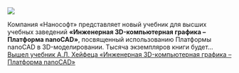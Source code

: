 <!--2025-01-21 12:41:17-->
<div class="yb">
  <div class="rss smaller1 habr"><img src="https://habrastorage.org/getpro/habr/upload_files/955/8fd/a7a/9558fda7af5b28b472475ddd74868678.jpg" /><p>Компания «Нанософт» представляет новый учебник для высших учебных заведений<em> </em><strong>«Инженерная 3D-компьютерная графика – Платформа nanoCAD»</strong>, посвященный использованию Платформы nanoCAD в 3D-моделировании. Тысяча экземпляров книги будет... <br><a class="light" href="https://habr.com/ru/companies/nanosoft/news/875344/?utm_source=habrahabr&utm_medium=rss&utm_campaign=875344">Вышел учебник А.Л. Хейфеца «Инженерная 3D-компьютерная графика – Платформа nanoCAD»</a></div>
</div>
